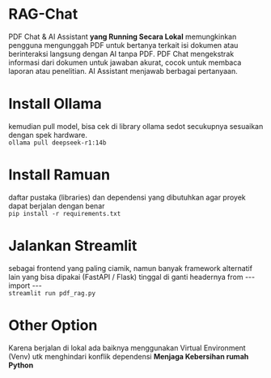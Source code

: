# RAG-Chat
PDF Chat &amp; AI Assistant **yang Running Secara Lokal** memungkinkan pengguna mengunggah PDF untuk bertanya terkait isi dokumen atau berinteraksi langsung dengan AI tanpa PDF. PDF Chat mengekstrak informasi dari dokumen untuk jawaban akurat, cocok untuk membaca laporan atau penelitian. AI Assistant menjawab berbagai pertanyaan.

# Install Ollama 
kemudian pull model, bisa cek di library ollama sedot secukupnya sesuaikan dengan spek hardware.<br>
```ollama pull deepseek-r1:14b```

# Install Ramuan
daftar pustaka (libraries) dan dependensi yang dibutuhkan agar proyek dapat berjalan dengan benar<br>
```pip install -r requirements.txt```

# Jalankan Streamlit
sebagai frontend yang paling ciamik, namun banyak framework alternatif lain yang bisa dipakai (FastAPI / Flask) tinggal di ganti headernya from --- import ---<br>
```streamlit run pdf_rag.py```

# Other Option
Karena berjalan di lokal ada baiknya menggunakan Virtual Environment (Venv) utk menghindari konflik dependensi **Menjaga Kebersihan rumah   Python**
